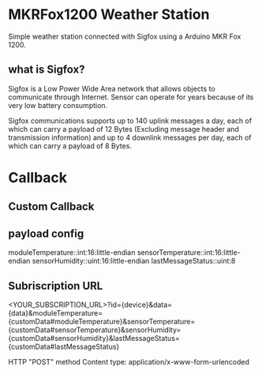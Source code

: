 # MKRFox1200 Weather Station

Simple weather station connected with Sigfox using a Arduino MKR Fox 1200.

## what is Sigfox?
Sigfox is a Low Power Wide Area network that allows objects to communicate through Internet.
Sensor can operate for years because of its very low battery consumption.

Sigfox communications supports up to 140 uplink messages a day, each of which can carry a payload of 12 Bytes (Excluding message header and transmission information) and up to 4 downlink messages per day, each of which can carry a payload of 8 Bytes.

# Callback

## Custom Callback

## payload config
moduleTemperature::int:16:little-endian sensorTemperature::int:16:little-endian sensorHumidity::uint:16:little-endian lastMessageStatus::uint:8

## Subriscription URL
<YOUR_SUBSCRIPTION_URL>?id={device}&data={data}&moduleTemperature={customData#moduleTemperature}&sensorTemperature={customData#sensorTemperature}&sensorHumidity={customData#sensorHumidity}&lastMessageStatus={customData#lastMessageStatus}

HTTP "POST" method Content type: application/x-www-form-urlencoded
